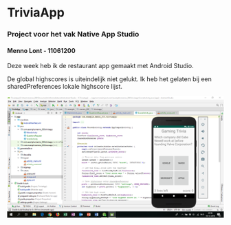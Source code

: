 # TriviaApp
### Project voor het vak Native App Studio
#### Menno Lont - 11061200

Deze week heb ik de restaurant app gemaakt met Android Studio.

De global highscores is uiteindelijk niet gelukt. Ik heb het gelaten bij een sharedPreferences lokale highscore lijst.

<img src="doc/screenshot.png" />

